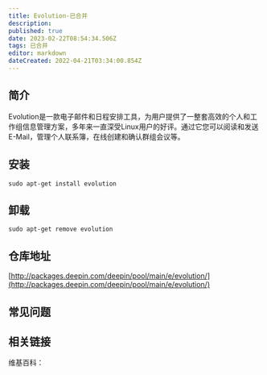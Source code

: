 ```yaml
---
title: Evolution-已合并
description: 
published: true
date: 2023-02-22T08:54:34.506Z
tags: 已合并
editor: markdown
dateCreated: 2022-04-21T03:34:00.854Z
---
```


## 简介

Evolution是一款电子邮件和日程安排工具，为用户提供了一整套高效的个人和工作组信息管理方案，多年来一直深受Linux用户的好评。通过它您可以阅读和发送E-Mail，管理个人联系簿，在线创建和确认群组会议等。

## 安装

`sudo apt-get install evolution`

## 卸载

`sudo apt-get remove evolution`

## 仓库地址

[http://packages.deepin.com/deepin/pool/main/e/evolution/](http://packages.deepin.com/deepin/pool/main/e/evolution/)

## 常见问题

## 相关链接

维基百科：
